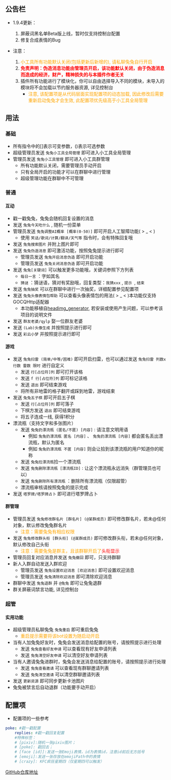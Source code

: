 ﻿## 公告栏

- 1.9.4更新：

  1. 屏蔽词黑名单Beta版上线，暂时仅支持控制台配置
  2. 修复合成表情的Bug

- 注意：

  1. <font color=Orange>小工具所有功能默认关闭(包括更新后新增的), 请私聊兔兔自行开启</font>
  2. <font color=Red>**免责声明：伪造消息功能由管理员开启，该功能默认关闭，由于伪造消息而造成的经济，财产，精神损失的与本插件作者无关**</font>
  3. 插件所有功能进行了模块化，你可以自由选择导入不同的模块，未导入的模块将不会加载以节约服务器资源, 详见控制台
     - <font color=Orange>注意, 该配置项是从代码层面实现配置项的动态加载, 因此修改后需要重新启动兔兔才会生效, 此配置项优先级高于小工具全局管理 </font>

## 用法

### 基础

- 所有指令中的[]表示可变参数，()表示可选参数
- 超级管理员发送 `兔兔小工具全局管理` 即可进入小工具全局管理
- 管理员发送 `兔兔小工具管理` 即可进入小工具群管理
  - 所有功能默认关闭，需要管理员手动开启
  - 只有全局开启的功能才可以在群聊中进行管理
  - 超级管理功能在群聊中不可管理

### 普通

#### 互动

- 戳一戳兔兔，兔兔会随机回复设置的消息
- 发送 `兔兔今天吃什么` , 随机一份菜单
- 管理员发送 `兔兔调整AI概率 [概率(0-50)]` 即可开启人工智障功能( > _ < )
  - 使用 `笑话/歌词/计算/翻译/天气等` 指令时，会有特殊回复哦
- 发送 `兔兔搜索图片` 并附上图片即可
- 发送 `兔兔伪造消息` 即可激活功能，按照兔兔提示进行即可
  - 管理员发送 `兔兔开启消息伪造` 即可开启功能
  - 管理员发送 `兔兔关闭消息伪造` 即可开启功能
- 发送 `兔兔[关键词]` 可以触发更多功能哦，关键词参照下方列表
  - `每日一言` ：字如其名
  - `猜谜` ：猜谜语，猜对有奖励哦，回复类型：`我猜xxx` , `提示 `, `结束`
- 发送 `兔兔抽奖` 可以在群聊中进行一次抽奖，详细配置参见配置项
- 发送 `兔兔头像表情包帮助` 可以查看头像表情包的用法( > _ < )本功能仅支持GOCQHttp适配器
  - 本功能移植自[headimg_generator](https://github.com/Lanly109/headimg_generator), 若安装或使用产生问题，可以参考该项目的说明文件
- 发送 `群友老婆/qylp` 娶一位群友老婆
- 发送 `(Lab)头像生成` 并按照提示进行即可
- 发送 `彩云小梦` 并按照提示进行即可

#### 游戏

- 发送 `兔兔扫雷 (简单/中等/困难)` 即可开启扫雷，也可以通过发送 `兔兔扫雷 列数x行数 雷数 限时` 进行自定义
  - 发送 `行[占位符]列` 即可打开该格
  - 发送 `f 行[占位符]列` 即可标记该格
  - 发送 `退出` 即可结束游戏
  - 将所有非地雷的格子翻开或踩到地雷，游戏结束
- 发送 `兔兔五子棋` 即可开启五子棋
  - 发送 `行[占位符]列` 即可落子
  - 下棋方发送 `退出` 即可结束游戏
  - 将五子连成一线, 获得1积分
- 漂流瓶（支持文字和多张图片）
  - 发送 `兔兔扔漂流瓶 (匿名/不匿) [内容]` : 请注意文明用语
    - 例如 `兔兔扔漂流瓶 匿名 [内容]` 、 `兔兔扔漂流瓶 [内容]` 都会匿名丢出漂流瓶，默认为匿名
    - 例如 `兔兔扔漂流瓶 不匿 [内容]` 则会让拾到该漂流瓶的用户知道你的昵称
  - 发送 `兔兔捡漂流瓶`捡一个漂流瓶
  - 发送 `兔兔删除漂流瓶 [漂流瓶ID]` : 让这个漂流瓶永远消失（群管理员也可以）
  - 发送 `兔兔删除所有漂流瓶` ：删除所有漂流瓶（仅限超管）
  - 漂流瓶审核请按照兔兔的提示完成
- 发送 `塔罗牌/塔罗牌占卜` 即可进行塔罗牌占卜

#### 群管理

- 管理员发送 `兔兔修改群名片 [群名片] (@某群成员)` 即可修改群名片，若未@任何对象，默认修改兔兔群名片
  - <font color=Orange>注意：需要兔兔有相应权限</font>
- 发送 `兔兔修改群头衔 [群头衔] (@某群成员)` 即可修改群头衔，若未@任何对象，默认修改自己头衔
  - <font color=Orange>注意：需要兔兔是群主，且该群聊开启了<font color=Red>头衔显示</font></font>
- 管理员回复对应消息并发送 `兔兔撤回` 即可，只支持群聊
- 新人入群自动发送入群欢迎
  - 管理员发送 `兔兔设置欢迎消息 [欢迎消息]` 即可设置欢迎消息
  - 管理员发送 `兔兔清除欢迎消息` 即可清除欢迎消息
- 群聊中发送 `兔兔退群` 并 `@兔兔` 即可让兔兔退群
- 群关屏蔽词禁言功能, 详见控制台

### 超管

#### 实用功能

- 超级管理员私聊兔兔 `兔兔重启` 即可重启兔兔
  - <font color=Orange>重启提示需要将该bot设置为随启动开启</font>
- 当有人加兔兔好友时，兔兔会发送消息给配置的账号，请按照提示进行处理
  - 发送 `兔兔查看好友申请` 可以查看现有好友申请列表
  - 发送 `兔兔清空好友申请` 可以清空好友申请列表
- 当有人邀请兔兔进群时，兔兔会发送消息给配置的账号，请按照提示进行处理
  - 发送 `兔兔查看邀请` 可以查看现有群聊邀请列表
  - 发送 `兔兔清空邀请` 可以清空群聊邀请列表
- 发送 `更新资源` 即可同步更新卡池图片
- 兔兔被禁言后自动退群（功能要手动开启）

## 配置项

- 配置项的一些参考

```yaml
poke: #戳一戳配置
    replies: #戳一戳回复配置
    #特殊标签：
    # [pixiv]:随机一张pixiv图片；
    # [poke]: 戳回去；
    # [face [id]]:发送一张Emoji表情，id为表情id，注意id前后无方括号
    # [emoji]:发送一张存放在emojiPath中的表情
    # [crazy]: KFC疯狂星期四（仅星期四可以触发）
```

[GitHub仓库地址](https://github.com/wutongshufqw/amiyabot-tools)
